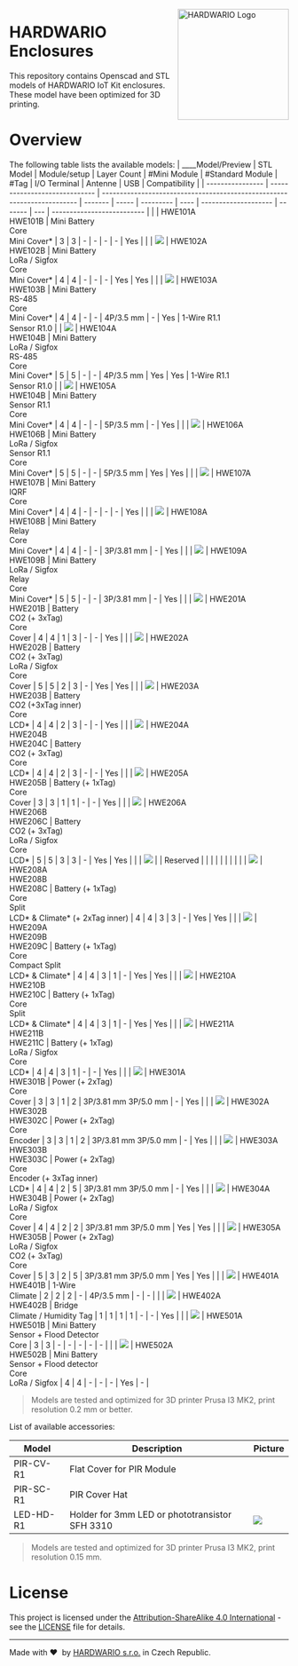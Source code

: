 <a href="https://www.hardwario.com/"><img src="https://www.hardwario.com/ci/assets/hw-logo.svg" width="200" alt="HARDWARIO Logo" align="right"></a>


# HARDWARIO Enclosures

This repository contains Openscad and STL models of HARDWARIO IoT Kit enclosures. These model have been optimized for 3D printing.

# Overview

The following table lists the available models:
| ____Model/Preview    | STL Model                     | Module/setup                                                            | Layer Count | #Mini Module | #Standard Module | #Tag | I/O Terminal         | Antenne | USB | Compatibility              |
| ---------------- | ----------------------------- | ----------------------------------------------------------------------- | ------- | ----- | --------- | ---- | -------------------- | ------- | --- | -------------------------- |
| [](doc/hwe101.png) | HWE101A<br>HWE101B            | Mini Battery<br>Core<br>Mini Cover\*                                    | 3       | 3     | \-        | \-   | \-                   | \-      | Yes |                            |
| ![](doc/hwe102.png) | HWE102A<br>HWE102B            | Mini Battery<br>LoRa / Sigfox<br>Core<br>Mini Cover\*                   | 4       | 4     | \-        | \-   | \-                   | Yes     | Yes |                            |
| ![](doc/hwe103.png) | HWE103A<br>HWE103B            | Mini Battery<br>RS-485<br>Core<br>Mini Cover\*                          | 4       | 4     | \-        | \-   | 4P/3.5 mm            | \-      | Yes | 1-Wire R1.1<br>Sensor R1.0 |
| ![](doc/hwe104.png) | HWE104A<br>HWE104B            | Mini Battery<br>LoRa / Sigfox<br>RS-485<br>Core<br>Mini Cover\*         | 5       | 5     | \-        | \-   | 4P/3.5 mm            | Yes     | Yes | 1-Wire R1.1<br>Sensor R1.0 |
| ![](doc/hwe105.png) | HWE105A<br>HWE104B            | Mini Battery<br>Sensor R1.1<br>Core<br>Mini Cover\*                     | 4       | 4     | \-        | \-   | 5P/3.5 mm            | \-      | Yes |                            |
| ![](doc/hwe106.png) | HWE106A<br>HWE106B            | Mini Battery<br>LoRa / Sigfox<br>Sensor R1.1<br>Core<br>Mini Cover\*    | 5       | 5     | \-        | \-   | 5P/3.5 mm            | Yes     | Yes |                            |
| ![](doc/hwe107.png) | HWE107A<br>HWE107B            | Mini Battery<br>IQRF<br>Core<br>Mini Cover\*                            | 4       | 4     | \-        | \-   | \-                   | \-      | Yes |                            |
| ![](doc/hwe108.png) | HWE108A<br>HWE108B            | Mini Battery<br>Relay<br>Core<br>Mini Cover\*                           | 4       | 4     | \-        | \-   | 3P/3.81 mm           | \-      | Yes |                            |
| ![](doc/hwe109.png) | HWE109A<br>HWE109B            | Mini Battery<br>LoRa / Sigfox<br>Relay<br>Core<br>Mini Cover\*          | 5       | 5     | \-        | \-   | 3P/3.81 mm           | \-      | Yes |                            |
| ![](doc/hwe201.png) | HWE201A<br>HWE201B            | Battery<br>CO2 (+ 3xTag)<br>Core<br>Cover                               | 4       | 4     | 1         | 3    | \-                   | \-      | Yes |                            |
| ![](doc/hwe202.png) | HWE202A<br>HWE202B            | Battery<br>CO2 (+ 3xTag)<br>LoRa / Sigfox<br>Core<br>Cover              | 5       | 5     | 2         | 3    | \-                   | Yes     | Yes |                            |
| ![](doc/hwe203.png) | HWE203A<br>HWE203B            | Battery<br>CO2 (+3xTag inner)<br>Core<br>LCD\*                          | 4       | 4     | 2         | 3    | \-                   | \-      | Yes |                            |
| ![](doc/hwe204.png) | HWE204A<br>HWE204B<br>HWE204C | Battery<br>CO2 (+ 3xTag)<br>Core<br>LCD\*                               | 4       | 4     | 2         | 3    | \-                   | \-      | Yes |                            |
| ![](doc/hwe205.png) | HWE205A<br>HWE205B            | Battery (+ 1xTag)<br>Core<br>Cover                                      | 3       | 3     | 1         | 1    | \-                   | \-      | Yes |                            |
| ![](doc/hwe206.png) | HWE206A<br>HWE206B<br>HWE206C | Battery<br>CO2 (+ 3xTag)<br>LoRa / Sigfox<br>Core<br>LCD\*              | 5       | 5     | 3         | 3    | \-                   | Yes     | Yes |                            |
| ![](doc/hwe202.png) |                               | Reserved                                                                |         |       |           |      |                      |         |     |                            |
| ![](doc/hwe208.png) | HWE208A<br>HWE208B<br>HWE208C | Battery (+ 1xTag)<br>Core<br>Split<br>LCD\* & Climate\* (+ 2xTag inner) | 4       | 4     | 3         | 3    | \-                   | Yes     | Yes |                            |
| ![](doc/hwe209.png) | HWE209A<br>HWE209B<br>HWE209C | Battery (+ 1xTag)<br>Core<br>Compact Split<br>LCD\* & Climate\*         | 4       | 4     | 3         | 1    | \-                   | Yes     | Yes |                            |
| ![](doc/hwe210.png) | HWE210A<br>HWE210B<br>HWE210C | Battery (+ 1xTag)<br>Core<br>Split<br>LCD\* & Climate\*                 | 4       | 4     | 3         | 1    | \-                   | Yes     | Yes |                            |
| ![](doc/hwe211.png) | HWE211A<br>HWE211B<br>HWE211C | Battery (+ 1xTag)<br>LoRa / Sigfox<br>Core<br>LCD\*                     | 4       | 4     | 3         | 1    | \-                   | \-      | Yes |                            |
| ![](doc/hwe301.png) | HWE301A<br>HWE301B            | Power (+ 2xTag)<br>Core<br>Cover                                        | 3       | 3     | 1         | 2    | 3P/3.81 mm 3P/5.0 mm | \-      | Yes |                            |
| ![](doc/hwe302.png) | HWE302A<br>HWE302B<br>HWE302C | Power (+ 2xTag)<br>Core<br>Encoder                                      | 3       | 3     | 1         | 2    | 3P/3.81 mm 3P/5.0 mm | \-      | Yes |                            |
| ![](doc/hwe303.png) | HWE303A<br>HWE303B<br>HWE303C | Power (+ 2xTag)<br>Core<br>Encoder (+ 3xTag inner)<br>LCD\*             | 4       | 4     | 2         | 5    | 3P/3.81 mm 3P/5.0 mm | \-      | Yes |                            |
| ![](doc/hwe304.png) | HWE304A<br>HWE304B            | Power (+ 2xTag)<br>LoRa / Sigfox<br>Core<br>Cover                       | 4       | 4     | 2         | 2    | 3P/3.81 mm 3P/5.0 mm | Yes     | Yes |                            |
| ![](doc/hwe305.png) | HWE305A<br>HWE305B            | Power (+ 2xTag)<br>LoRa / Sigfox<br>CO2 (+ 3xTag)<br>Core<br>Cover      | 5       | 3     | 2         | 5    | 3P/3.81 mm 3P/5.0 mm | Yes     | Yes |                            |
| ![](doc/hwe401.png) | HWE401A<br>HWE401B            | 1-Wire<br>Climate                                                       | 2       | 2     | 2         | \-   | 4P/3.5 mm            | \-      | \-  |                            |
| ![](doc/hwe402.png) | HWE402A<br>HWE402B            | Bridge<br>Climate / Humidity Tag                                        | 1       | 1     | 1         | 1    | \-                   | \-      | Yes |                            |
| ![](doc/hwe501.png) | HWE501A<br>HWE501B            | Mini Battery<br>Sensor + Flood Detector<br>Core                         | 3       | 3     | \-        | \-   | \-                   | \-      | \-  |                            |
| ![](doc/hwe502.png) | HWE502A<br>HWE502B            | Mini Battery<br>Sensor + Flood detector<br>Core<br>LoRa / Sigfox        | 4       | 4     | \-        | \-   | \-                   | Yes     | \-  |


> Models are tested and optimized for 3D printer Prusa I3 MK2, print resolution 0.2 mm or better.


List of available accessories:

| Model  | Description                                      | Picture                                  |
|--------|--------------------------------------------------|------------------------------------------|
| PIR-CV-R1 | Flat Cover for PIR Module<br>                    |                                          |
| PIR-SC-R1 | PIR Cover Hat<br>                                |                                          |
| LED-HD-R1 | Holder for 3mm LED or phototransistor SFH 3310   |![](doc/led-hd.png)                       |

> Models are tested and optimized for 3D printer Prusa I3 MK2, print resolution 0.15 mm.

# License

This project is licensed under the [Attribution-ShareAlike 4.0 International](https://creativecommons.org/licenses/by-sa/4.0/) - see the [LICENSE](LICENSE) file for details.

---

Made with &#x2764;&nbsp; by [HARDWARIO s.r.o.](https://www.hardwario.com) in Czech Republic.
